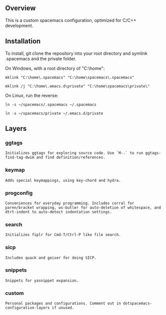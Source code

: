 ## Overview
This is a custom spacemacs configuration, optimized for C/C++ development.

## Installation 
To install, git clone the repository into your root directory and symlink .spacemacs and the private folder. 

On Windows, with a root directory of "C:\home":

`mklink "C:\home\.spacemacs" "C:\home\spacemacs\.spacemacs"`

`mklink /j "C:\home\.emacs.d\private" "C:\home\spacemacs\private\"`

On Linux, run the reverse: 

`ln -s ~/spacemacs/.spacemacs ~/.spacemacs`

`ln -s ~/spacemacs/private ~/.emacs.d/private`

## Layers 
### ggtags

    Initializes ggtags for exploring source code. Use `M-.` to run ggtags-find-tag-dwim and find definition/references.

### keymap

    Adds special keymappings, using key-chord and hydra.

### progconfig

    Conveniences for everyday programming. Includes corral for paren/bracket wrapping, ws-butler for auto-deletion of whitespace, and dtrt-indent to auto-detect indentation settings.

### search

    Initializes fiplr for Cmd-T/Ctrl-P like file search.

### sicp

    Includes quack and geiser for doing SICP.

### snippets

    Snippets for yasnippet expansion.

### custom    

    Personal packages and configurations. Comment out in dotspacemacs-configuration-layers if unused.